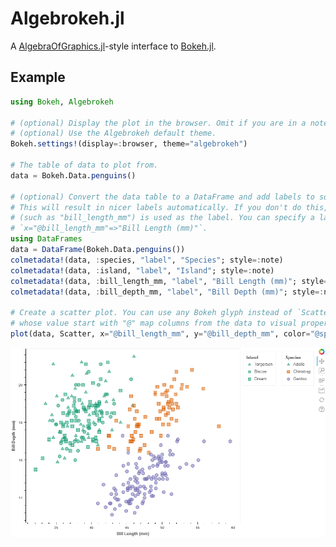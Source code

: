 # Algebrokeh.jl

A [AlgebraOfGraphics.jl](https://github.com/MakieOrg/AlgebraOfGraphics.jl)-style interface
to [Bokeh.jl](https://github.com/cjdoris/Bokeh.jl).

## Example

```julia
using Bokeh, Algebrokeh

# (optional) Display the plot in the browser. Omit if you are in a notebook.
# (optional) Use the Algebrokeh default theme.
Bokeh.settings!(display=:browser, theme="algebrokeh")

# The table of data to plot from.
data = Bokeh.Data.penguins()

# (optional) Convert the data table to a DataFrame and add labels to some of its columns.
# This will result in nicer labels automatically. If you don't do this, the field name
# (such as "bill_length_mm") is used as the label. You can specify a label in the plot with
# `x="@bill_length_mm"=>"Bill Length (mm)"`.
using DataFrames
data = DataFrame(Bokeh.Data.penguins())
colmetadata!(data, :species, "label", "Species"; style=:note)
colmetadata!(data, :island, "label", "Island"; style=:note)
colmetadata!(data, :bill_length_mm, "label", "Bill Length (mm)"; style=:note)
colmetadata!(data, :bill_depth_mm, "label", "Bill Depth (mm)"; style=:note)

# Create a scatter plot. You can use any Bokeh glyph instead of `Scatter`. Named arguments
# whose value start with "@" map columns from the data to visual properties on the glyph.
plot(data, Scatter, x="@bill_length_mm", y="@bill_depth_mm", color="@species", marker="@island", size=10, fill_alpha=0.5)
```

![Example plot](https://raw.githubusercontent.com/cjdoris/Algebrokeh.jl/main/example.png)
